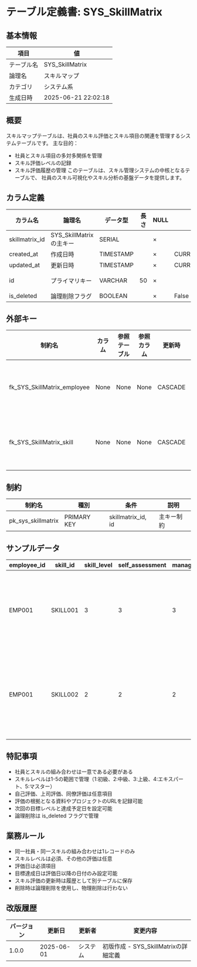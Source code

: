 # テーブル定義書: SYS_SkillMatrix

## 基本情報

| 項目 | 値 |
|------|-----|
| テーブル名 | SYS_SkillMatrix |
| 論理名 | スキルマップ |
| カテゴリ | システム系 |
| 生成日時 | 2025-06-21 22:02:18 |

## 概要

スキルマップテーブルは、社員のスキル評価とスキル項目の関連を管理するシステムテーブルです。
主な目的：
- 社員とスキル項目の多対多関係を管理
- スキル評価レベルの記録
- スキル評価履歴の管理
このテーブルは、スキル管理システムの中核となるテーブルで、
社員のスキル可視化やスキル分析の基盤データを提供します。


## カラム定義

| カラム名 | 論理名 | データ型 | 長さ | NULL | デフォルト | 説明 |
|----------|--------|----------|------|------|------------|------|
| skillmatrix_id | SYS_SkillMatrixの主キー | SERIAL |  | × |  | SYS_SkillMatrixの主キー |
| created_at | 作成日時 | TIMESTAMP |  | × | CURRENT_TIMESTAMP | 作成日時 |
| updated_at | 更新日時 | TIMESTAMP |  | × | CURRENT_TIMESTAMP | 更新日時 |
| id | プライマリキー | VARCHAR | 50 | × |  | プライマリキー（UUID） |
| is_deleted | 論理削除フラグ | BOOLEAN |  | × | False | 論理削除フラグ |

## 外部キー

| 制約名 | カラム | 参照テーブル | 参照カラム | 更新時 | 削除時 | 説明 |
|--------|--------|--------------|------------|--------|--------|------|
| fk_SYS_SkillMatrix_employee | None | None | None | CASCADE | CASCADE | 外部キー制約 |
| fk_SYS_SkillMatrix_skill | None | None | None | CASCADE | CASCADE | 外部キー制約 |

## 制約

| 制約名 | 種別 | 条件 | 説明 |
|--------|------|------|------|
| pk_sys_skillmatrix | PRIMARY KEY | skillmatrix_id, id | 主キー制約 |

## サンプルデータ

| employee_id | skill_id | skill_level | self_assessment | manager_assessment | peer_assessment | assessment_date | evidence_url | notes | next_target_level | target_date |
|------|------|------|------|------|------|------|------|------|------|------|
| EMP001 | SKILL001 | 3 | 3 | 3 | 2 | 2024-01-15 | https://example.com/project/web-app | Webアプリケーション開発プロジェクトでReactを使用 | 4 | 2024-06-30 |
| EMP001 | SKILL002 | 2 | 2 | 2 | 3 | 2024-01-15 | None | 基本的なPython開発は可能、フレームワーク経験が少ない | 3 | 2024-09-30 |

## 特記事項

- 社員とスキルの組み合わせは一意である必要がある
- スキルレベルは1-5の範囲で管理（1:初級、2:中級、3:上級、4:エキスパート、5:マスター）
- 自己評価、上司評価、同僚評価は任意項目
- 評価の根拠となる資料やプロジェクトのURLを記録可能
- 次回の目標レベルと達成予定日を設定可能
- 論理削除は is_deleted フラグで管理

## 業務ルール

- 同一社員・同一スキルの組み合わせは1レコードのみ
- スキルレベルは必須、その他の評価は任意
- 評価日は必須項目
- 目標達成日は評価日以降の日付のみ設定可能
- スキル評価の更新時は履歴として別テーブルに保存
- 削除時は論理削除を使用し、物理削除は行わない

## 改版履歴

| バージョン | 更新日 | 更新者 | 変更内容 |
|------------|--------|--------|----------|
| 1.0.0 | 2025-06-01 | システム | 初版作成 - SYS_SkillMatrixの詳細定義 |